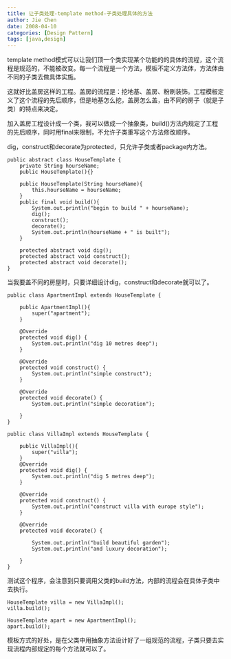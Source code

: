 ```yaml
---
title: 让子类处理-template method-子类处理具体的方法
author: Jie Chen
date: 2008-04-10
categories: [Design Pattern]
tags: [java,design]
---
```


template method模式可以让我们顶一个类实现某个功能的的具体的流程，这个流程是规范的，不能被改变。每一个流程是一个方法，模板不定义方法体，方法体由不同的子类去做具体实施。

这就好比盖房这样的工程。盖房的流程是：挖地基、盖房、粉刷装饰。工程模板定义了这个流程的先后顺序，但是地基怎么挖，盖房怎么盖，由不同的房子（就是子类）的特点来决定。

加入盖房工程设计成一个类，我可以做成一个抽象类，build()方法内规定了工程的先后顺序，同时用final来限制，不允许子类重写这个方法修改顺序。

dig，construct和decorate为protected，只允许子类或者package内方法。

~~~
public abstract class HouseTemplate {
    private String hourseName;
    public HouseTemplate(){}

    public HouseTemplate(String hourseName){
        this.hourseName = hourseName;
    }
    public final void build(){
        System.out.println("begin to build " + hourseName);
        dig();
        construct();
        decorate();
        System.out.println(hourseName + " is built");
    }

    protected abstract void dig();
    protected abstract void construct();
    protected abstract void decorate();
}
~~~

当我要盖不同的房屋时，只要详细设计dig，construct和decorate就可以了。

~~~
public class ApartmentImpl extends HouseTemplate {

    public ApartmentImpl(){
        super("apartment");
    }

    @Override
    protected void dig() {
        System.out.println("dig 10 metres deep");
    }

    @Override
    protected void construct() {
        System.out.println("simple construct");
    }

    @Override
    protected void decorate() {
        System.out.println("simple decoration");

    }
}
~~~

~~~
public class VillaImpl extends HouseTemplate {

    public VillaImpl(){
        super("villa");
    }
    @Override
    protected void dig() {
        System.out.println("dig 5 metres deep");
    }

    @Override
    protected void construct() {
        System.out.println("construct villa with europe style");
    }

    @Override
    protected void decorate() {

        System.out.println("build beautiful garden");
        System.out.println("and luxury decoration");

    }
}
~~~

测试这个程序，会注意到只要调用父类的build方法，内部的流程会在具体子类中去执行。

~~~
HouseTemplate villa = new VillaImpl();
villa.build();

HouseTemplate apart = new ApartmentImpl();
apart.build();
~~~

模板方式的好处，是在父类中用抽象方法设计好了一组规范的流程，子类只要去实现流程内部规定的每个方法就可以了。